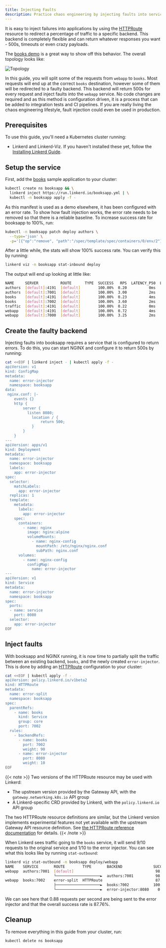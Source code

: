 ```yaml
---
title: Injecting Faults
description: Practice chaos engineering by injecting faults into services with Linkerd.
---
```


It is easy to inject failures into applications by using the
[HTTPRoute](../../reference/httproute/) resource to redirect a percentage of
traffic to a specific backend. This backend is completely flexible and can
return whatever responses you want - 500s, timeouts or even crazy payloads.

The [books demo](../books/) is a great way to show off this behavior. The
overall topology looks like:

![Topology](/docs/images/books/topology.png "Topology")

In this guide, you will split some of the requests from `webapp` to `books`.
Most requests will end up at the correct `books` destination, however some of
them will be redirected to a faulty backend. This backend will return 500s for
every request and inject faults into the `webapp` service. No code changes are
required and as this method is configuration driven, it is a process that can be
added to integration tests and CI pipelines. If you are really living the chaos
engineering lifestyle, fault injection could even be used in production.

## Prerequisites

To use this guide, you'll need a Kubernetes cluster running:

- Linkerd and Linkerd-Viz. If you haven't installed these yet, follow the
  [Installing Linkerd Guide](../install/).

## Setup the service

First, add the [books](../books/) sample application to your cluster:

```bash
kubectl create ns booksapp && \
  linkerd inject https://run.linkerd.io/booksapp.yml | \
  kubectl -n booksapp apply -f -
```

As this manifest is used as a demo elsewhere, it has been configured with an
error rate. To show how fault injection works, the error rate needs to be
removed so that there is a reliable baseline. To increase success rate for
booksapp to 100%, run:

```bash
kubectl -n booksapp patch deploy authors \
  --type='json' \
  -p='[{"op":"remove", "path":"/spec/template/spec/containers/0/env/2"}]'
```

After a little while, the stats will show 100% success rate. You can verify this
by running:

```bash
linkerd viz -n booksapp stat-inbound deploy
```

The output will end up looking at little like:

```bash
NAME     SERVER          ROUTE      TYPE  SUCCESS   RPS  LATENCY_P50  LATENCY_P95  LATENCY_P99  
authors  [default]:4191  [default]        100.00%  0.20          0ms          1ms          1ms  
authors  [default]:7001  [default]        100.00%  3.00          2ms         36ms         43ms  
books    [default]:4191  [default]        100.00%  0.23          4ms          4ms          4ms  
books    [default]:7002  [default]        100.00%  3.60          2ms          2ms          2ms  
traffic  [default]:4191  [default]        100.00%  0.22          0ms          3ms          1ms  
webapp   [default]:4191  [default]        100.00%  0.72          4ms          5ms          1ms  
webapp   [default]:7000  [default]        100.00%  3.25          2ms          2ms         65ms
```

## Create the faulty backend

Injecting faults into booksapp requires a service that is configured to return
errors. To do this, you can start NGINX and configure it to return 500s by
running:

```bash
cat <<EOF | linkerd inject - | kubectl apply -f -
apiVersion: v1
kind: ConfigMap
metadata:
  name: error-injector
  namespace: booksapp
data:
 nginx.conf: |-
    events {}
    http {
        server {
          listen 8080;
            location / {
                return 500;
            }
        }
    }
---
apiVersion: apps/v1
kind: Deployment
metadata:
  name: error-injector
  namespace: booksapp
  labels:
    app: error-injector
spec:
  selector:
    matchLabels:
      app: error-injector
  replicas: 1
  template:
    metadata:
      labels:
        app: error-injector
    spec:
      containers:
        - name: nginx
          image: nginx:alpine
          volumeMounts:
            - name: nginx-config
              mountPath: /etc/nginx/nginx.conf
              subPath: nginx.conf
      volumes:
        - name: nginx-config
          configMap:
            name: error-injector
---
apiVersion: v1
kind: Service
metadata:
  name: error-injector
  namespace: booksapp
spec:
  ports:
  - name: service
    port: 8080
  selector:
    app: error-injector
EOF
```

## Inject faults

With booksapp and NGINX running, it is now time to partially split the traffic
between an existing backend, `books`, and the newly created
`error-injector`. This is done by adding an
[HTTPRoute](../../reference/httproute/) configuration to your cluster:

```bash
cat <<EOF | kubectl apply -f -
apiVersion: policy.linkerd.io/v1beta2
kind: HTTPRoute
metadata:
  name: error-split
  namespace: booksapp
spec:
  parentRefs:
    - name: books
      kind: Service
      group: core
      port: 7002
  rules:
    - backendRefs:
      - name: books
        port: 7002
        weight: 90
      - name: error-injector
        port: 8080
        weight: 10
EOF
```

{{< note >}}
Two versions of the HTTPRoute resource may be used with Linkerd:

- The upstream version provided by the Gateway API, with the
  `gateway.networking.k8s.io` API group
- A Linkerd-specific CRD provided by Linkerd, with the `policy.linkerd.io` API
  group

The two HTTPRoute resource definitions are similar, but the Linkerd version
implements experimental features not yet available with the upstream Gateway API
resource definition. See [the HTTPRoute reference
documentation](../../reference/httproute/#linkerd-and-gateway-api-httproutes)
for details.
{{< /note >}}

When Linkerd sees traffic going to the `books` service, it will send 9/10
requests to the original service and 1/10 to the error injector. You can see
what this looks like by running `stat-outbound`:

```bash
linkerd viz stat-outbound -n booksapp deploy/webapp
NAME    SERVICE       ROUTE        TYPE       BACKEND              SUCCESS   RPS  LATENCY_P50  LATENCY_P95  LATENCY_P99  TIMEOUTS  RETRIES  
webapp  authors:7001  [default]                                     98.44%  4.28         25ms         47ms         50ms     0.00%    0.00%  
                      └────────────────────►  authors:7001          98.44%  4.28         15ms         42ms         48ms     0.00%           
webapp  books:7002    error-split  HTTPRoute                        87.76%  7.22         26ms         49ms        333ms     0.00%    0.00%  
                      ├────────────────────►  books:7002           100.00%  6.33         14ms         42ms         83ms     0.00%           
                      └────────────────────►  error-injector:8080    0.00%  0.88         12ms         24ms         25ms     0.00%
```

We can see here that 0.88 requests per second are being sent to the error
injector and that the overall success rate is 87.76%.

## Cleanup

To remove everything in this guide from your cluster, run:

```bash
kubectl delete ns booksapp
```
